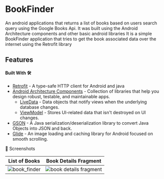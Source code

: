 # BookFinder
An android applications that returns a list of books based on users search query using the Google Books Api. It was built using the Android Architecture components and other basic android libraries
It is a simple BookFinder application that tries to get the book associated data over the internet using the Retrofit library

## Features
#### Built With 🛠
- [Retrofit](https://square.github.io/retrofit/) - A type-safe HTTP client for Android and java
- [Android Architecture Components](https://developer.android.com/topic/libraries/architecture) - Collection of libraries that help you design robust, testable, and maintainable apps.
     - [LiveData](https://developer.android.com/topic/libraries/architecture/livedata) - Data objects that notify views when the underlying database changes.
     - [ViewModel](https://developer.android.com/topic/libraries/architecture/viewmodel) - Stores UI-related data that isn't destroyed on UI changes.
- [GSON](https://github.com/google/gson) - A Java serialization/deserialization library to convert Java Objects into JSON and back.
- [Glide](https://github.com/bumptech/glide) - An image loading and caching library for Android focused on smooth scrolling.


📸 Screenshots

List of Books              |         Book Details Fragment          
:-------------------------:|:-------------------------:| 
![book_finder](https://user-images.githubusercontent.com/40307603/151281211-251fa0b4-68c3-4a21-894a-2581d58e8d37.png) | ![book details fragment](https://user-images.githubusercontent.com/40307603/151281366-0dd604b5-45e1-44de-bb9c-c09406cfc444.png)

